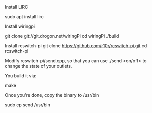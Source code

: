 Install LIRC

sudo apt install lirc

Install wiringpi

git clone git://git.drogon.net/wiringPi
cd wiringPi
./build

Install rcswitch-pi
git clone https://github.com/r10r/rcswitch-pi.git
cd rcswitch-pi

Modify rcswitch-pi/send.cpp, so that you can use ./send <system> <unit> <on/off> to change the state of your outlets.

You build it via:

make

Once you're done, copy the binary to /usr/bin

sudo cp send /usr/bin
